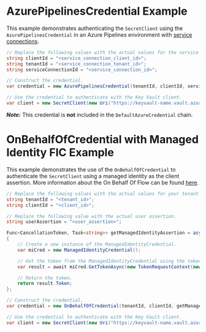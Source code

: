 # AzurePipelinesCredential Example

This example demonstrates authenticating the `SecretClient` using the `AzurePipelinesCredential` in an Azure Pipelines environment with [service connections](https://learn.microsoft.com/azure/devops/pipelines/library/service-endpoints).

```C# Snippet:AzurePipelinesCredential_Example
// Replace the following values with the actual values for the service connection.
string clientId = "<service_connection_client_id>";
string tenantId = "<service_connection_tenant_id>";
string serviceConnectionId = "<service_connection_id>";

// Construct the credential.
var credential = new AzurePipelinesCredential(tenantId, clientId, serviceConnectionId);

// Use the credential to authenticate with the Key Vault client.
var client = new SecretClient(new Uri("https://keyvault-name.vault.azure.net/"), credential);
```

***Note:*** This credential is **not** included in the `DefaultAzureCredential` chain.


# OnBehalfOfCredential with Managed Identity FIC Example

This example demonstrates the use of the `OnBehalfOfCredential` to authenticate the `SecretClient` using a managed identity as the client assertion. More information about the On Behalf Of Flow can be found [here](https://learn.microsoft.com/entra/identity-platform/v2-oauth2-on-behalf-of-flow).

```C# Snippet:FederatedOboWithManagedIdentityCredential_Example
// Replace the following values with the actual values for your tenant and client ids.
string tenantId = "<tenant_id>";
string clientId = "<client_id>";

// Replace the following value with the actual user assertion.
string userAssertion = "<user_assertion>";

Func<CancellationToken, Task<string>> getManagedIdentityAssertion = async (cancellationToken) =>
{
    // Create a new instance of the ManagedIdentityCredential.
    var miCred = new ManagedIdentityCredential();

    // Get the token from the ManagedIdentityCredential using the token exchange scope.
    var result = await miCred.GetTokenAsync(new TokenRequestContext(new[] { "api://AzureADTokenExchange" }), cancellationToken: cancellationToken);

    // Return the token.
    return result.Token;
};

// Construct the credential.
var credential = new OnBehalfOfCredential(tenantId, clientId, getManagedIdentityAssertion, userAssertion);

// Use the credential to authenticate with the Key Vault client.
var client = new SecretClient(new Uri("https://keyvault-name.vault.azure.net/"), credential);
```
